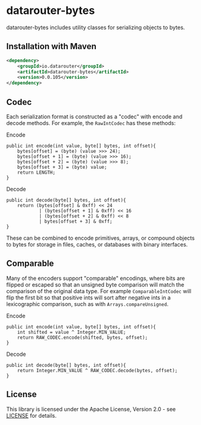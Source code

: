 # datarouter-bytes

datarouter-bytes includes utility classes for serializing objects to bytes.

## Installation with Maven

```xml
<dependency>
	<groupId>io.datarouter</groupId>
	<artifactId>datarouter-bytes</artifactId>
	<version>0.0.105</version>
</dependency>
```

## Codec
Each serialization format is constructed as a "codec" with encode and decode methods.  For example, the `RawIntCodec` has these methods:

Encode
```
public int encode(int value, byte[] bytes, int offset){
	bytes[offset] = (byte) (value >>> 24);
	bytes[offset + 1] = (byte) (value >>> 16);
	bytes[offset + 2] = (byte) (value >>> 8);
	bytes[offset + 3] = (byte) value;
	return LENGTH;
}
```

Decode
```
public int decode(byte[] bytes, int offset){
	return (bytes[offset] & 0xff) << 24
			| (bytes[offset + 1] & 0xff) << 16
			| (bytes[offset + 2] & 0xff) << 8
			| bytes[offset + 3] & 0xff;
}
```

These can be combined to encode primitives, arrays, or compound objects to bytes for storage in files, caches, or
databases with binary interfaces.

## Comparable
Many of the encoders support "comparable" encodings, where bits are flipped or escaped so that an unsigned byte
comparison will match the comparison of the original data type.  For example `ComparableIntCodec` will flip the
first bit so that positive ints will sort after negative ints in a lexicographic comparison, such as with `Arrays.compareUnsigned`.

Encode
```
public int encode(int value, byte[] bytes, int offset){
	int shifted = value ^ Integer.MIN_VALUE;
	return RAW_CODEC.encode(shifted, bytes, offset);
}
```

Decode
```
public int decode(byte[] bytes, int offset){
	return Integer.MIN_VALUE ^ RAW_CODEC.decode(bytes, offset);
}
```

## License

This library is licensed under the Apache License, Version 2.0 - see [LICENSE](../LICENSE) for details.

